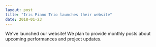 ```yaml
---
layout: post
title: "Iris Piano Trio launches their website"
date: 2018-01-23
---
```


We've launched our website! We plan to provide monthly posts about upcoming performances and project updates.
